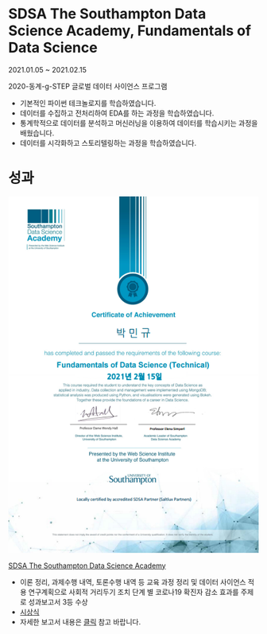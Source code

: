# SDSA The Southampton Data Science Academy, Fundamentals of Data Science


2021.01.05 ~ 2021.02.15

2020-동계-g-STEP 글로벌 데이터 사이언스 프로그램
* 기본적인 파이썬 테크놀로지를 학습하였습니다.
* 데이터를 수집하고 전처리하여 EDA를 하는 과정을 학습하였습니다.
* 통계학적으로 데이터를 분석하고 머신러닝을 이용하여 데이터를 학습시키는 과정을 배웠습니다.
* 데이터를 시각화하고 스토리텔링하는 과정을 학습하였습니다.


# 성과
![alt SDSA.png](SDSA.png) <br>

[SDSA The Southampton Data Science Academy](https://cms.pknu.ac.kr/pknusme/view.do?no=13640&idx=483693&view=view&pageIndex=1&sv=&sw=)<br>
* 이론 정리, 과제수행 내역, 토론수행 내역 등 교육 과정 정리 및 데이터 사이언스 적용 연구계획으로 사회적 거리두기 조치 단계 별 코로나19 확진자 감소 효과를 주제로 성과보고서 3등 수상
* [시상식](https://cms.pknu.ac.kr/pknusme/view.do?no=13640&idx=484700&view=view#none)
* 자세한 보고서 내용은 [클릭]() 참고 바랍니다.
